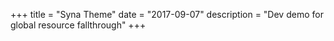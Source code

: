 +++
title = "Syna Theme"
date = "2017-09-07"
description = "Dev demo for global resource fallthrough"
+++
